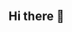 ## Hi there 👋

<!--
**karimxfahmy/karimxfahmy** is a ✨ _special_ ✨ repository because its `README.md` (this file) appears on your GitHub profile.

Here are some ideas to get you started:

##- 🔭 I’m currently studying Computer Science @ AAST
##- 🌱 I’m currently learning Java & OOP.
##- 👯 I’m looking to collaborate on creative projects.
##- 📫 How to reach me: Instagram

